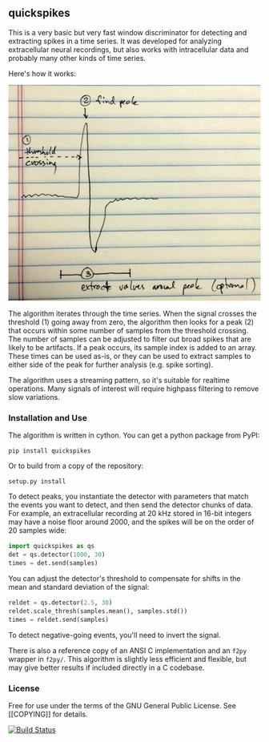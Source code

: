
## quickspikes

This is a very basic but very fast window discriminator for detecting and
extracting spikes in a time series. It was developed for analyzing extracellular
neural recordings, but also works with intracellular data and probably many
other kinds of time series.

Here's how it works:

![detection diagram](algorithm.png)

The algorithm iterates through the time series. When the signal crosses the threshold (1) going away from zero, the algorithm then looks for a peak (2) that occurs within some number of samples from the threshold crossing. The number of samples can be adjusted to filter out broad spikes that are likely to be artifacts. If a peak occurs, its sample index is added to an array. These times can be used as-is, or they can be used to extract samples to either side of the peak for further analysis (e.g. spike sorting).

The algorithm uses a streaming pattern, so it's suitable for realtime operations. Many signals of interest will require highpass filtering to remove slow variations.

### Installation and Use

The algorithm is written in cython. You can get a python package from PyPI:

    pip install quickspikes

Or to build from a copy of the repository:

    setup.py install

To detect peaks, you instantiate the detector with parameters that match the events you want to detect, and then send the detector chunks of data. For example, an extracellular recording at 20 kHz stored in 16-bit integers may have a noise floor around 2000, and the spikes will be on the order of 20 samples wide:

```python
import quickspikes as qs
det = qs.detector(1000, 30)
times = det.send(samples)
```

You can adjust the detector's threshold to compensate for shifts in the mean and standard deviation of the signal:

```python
reldet = qs.detector(2.5, 30)
reldet.scale_thresh(samples.mean(), samples.std())
times = reldet.send(samples)
```

To detect negative-going events, you'll need to invert the signal.

There is also a reference copy of an ANSI C implementation and an `f2py` wrapper in `f2py/`. This algorithm is slightly less efficient and flexible, but may give better results if included directly in a C codebase.

### License

Free for use under the terms of the GNU General Public License. See [[COPYING]]
for details.

[![Build Status](https://travis-ci.org/melizalab/quickspikes.png?branch=master)](https://travis-ci.org/melizalab/quickspikes)
